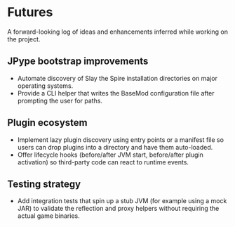 # Futures

A forward-looking log of ideas and enhancements inferred while working on
the project.

## JPype bootstrap improvements

* Automate discovery of Slay the Spire installation directories on major
  operating systems.
* Provide a CLI helper that writes the BaseMod configuration file after
  prompting the user for paths.

## Plugin ecosystem

* Implement lazy plugin discovery using entry points or a manifest file
  so users can drop plugins into a directory and have them auto-loaded.
* Offer lifecycle hooks (before/after JVM start, before/after plugin
  activation) so third-party code can react to runtime events.

## Testing strategy

* Add integration tests that spin up a stub JVM (for example using a
  mock JAR) to validate the reflection and proxy helpers without requiring
  the actual game binaries.
